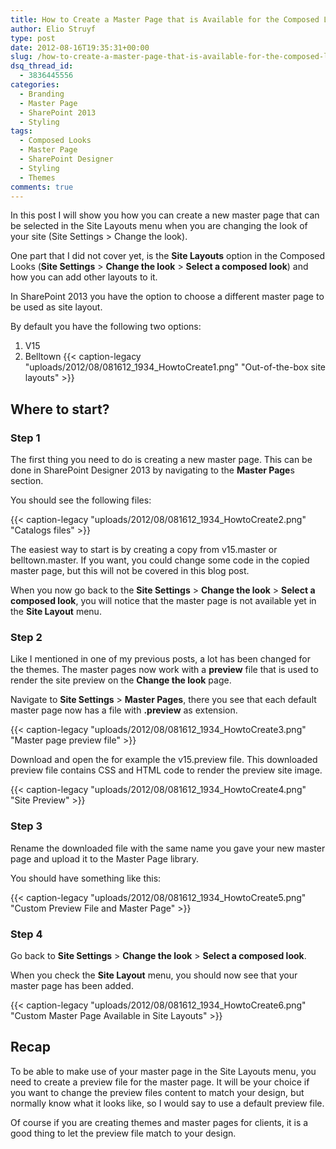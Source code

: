 ```yaml
---
title: How to Create a Master Page that is Available for the Composed Looks
author: Elio Struyf
type: post
date: 2012-08-16T19:35:31+00:00
slug: /how-to-create-a-master-page-that-is-available-for-the-composed-looks/
dsq_thread_id:
  - 3836445556
categories:
  - Branding
  - Master Page
  - SharePoint 2013
  - Styling
tags:
  - Composed Looks
  - Master Page
  - SharePoint Designer
  - Styling
  - Themes
comments: true
---
```


In this post I will show you how you can create a new master page that can be selected in the Site Layouts menu when you are changing the look of your site (Site Settings > Change the look).

One part that I did not cover yet, is the **Site Layouts** option in the Composed Looks (**Site Settings** > **Change the look** > **Select a composed look**) and how you can add other layouts to it.

In SharePoint 2013 you have the option to choose a different master page to be used as site layout.

By default you have the following two options:

1.  V15
2.  Belltown
{{< caption-legacy "uploads/2012/08/081612_1934_HowtoCreate1.png" "Out-of-the-box site layouts" >}}

## Where to start?

### Step 1

The first thing you need to do is creating a new master page. This can be done in SharePoint Designer 2013 by navigating to the **Master Page**s section.

You should see the following files:

{{< caption-legacy "uploads/2012/08/081612_1934_HowtoCreate2.png" "Catalogs files" >}}

The easiest way to start is by creating a copy from v15.master or belltown.master. If you want, you could change some code in the copied master page, but this will not be covered in this blog post.

When you now go back to the **Site Settings** > **Change the look** > **Select a composed look**, you will notice that the master page is not available yet in the **Site Layout** menu.

### Step 2

Like I mentioned in one of my previous posts, a lot has been changed for the themes. The master pages now work with a **preview** file that is used to render the site preview on the **Change the look** page.

Navigate to **Site Settings** > **Master Pages**, there you see that each default master page now has a file with **.preview** as extension.

{{< caption-legacy "uploads/2012/08/081612_1934_HowtoCreate3.png" "Master page preview file" >}}

Download and open the for example the v15.preview file. This downloaded preview file contains CSS and HTML code to render the preview site image.

{{< caption-legacy "uploads/2012/08/081612_1934_HowtoCreate4.png" "Site Preview" >}}

### Step 3

Rename the downloaded file with the same name you gave your new master page and upload it to the Master Page library.

You should have something like this:

{{< caption-legacy "uploads/2012/08/081612_1934_HowtoCreate5.png" "Custom Preview File and Master Page" >}}

### Step 4

Go back to **Site Settings** > **Change the look** > **Select a composed look**.

When you check the **Site Layout** menu, you should now see that your master page has been added.

{{< caption-legacy "uploads/2012/08/081612_1934_HowtoCreate6.png" "Custom Master Page Available in Site Layouts" >}}

## Recap

To be able to make use of your master page in the Site Layouts menu, you need to create a preview file for the master page. It will be your choice if you want to change the preview files content to match your design, but normally know what it looks like, so I would say to use a default preview file.

Of course if you are creating themes and master pages for clients, it is a good thing to let the preview file match to your design.
